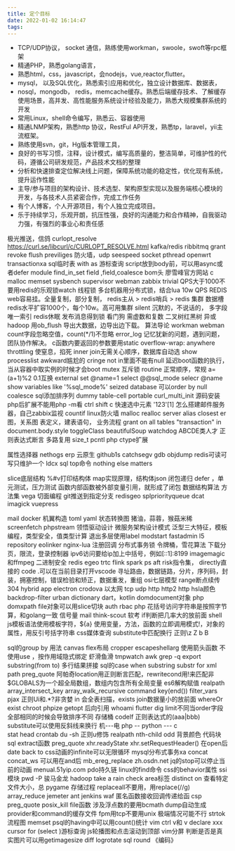 ```yaml
---
title: 定个目标
date: 2022-01-02 16:14:47
tags:
---
```


- TCP/UDP协议， socket 通信，熟练使用workman，swoole，swoft等rpc框架
- 精通PHP，熟悉golang语言，
- 熟悉html，css，javascript，会nodejs，vue,reactor,flutter。
- mysql， 以及SQL优化，熟悉索引应用和优化，独立设计数据库、数据表，
- nosql，mongodb， redis，memcache缓存。熟悉后端缓存技术、了解缓存使用场景，高并发、高性能服务系统设计经验及能力，熟悉大规模集群系统的开发
- 常用Linux，shell命令编写，熟悉云、容器使用
- 精通LNMP架构，熟悉http 协议，RestFul API开发，熟悉tp，laravel，yii主流框架。
- 熟练使用svn，git，Hg版本管理工具，
- 良好的书写习惯，注释，设计模式，编写高质量的，整洁简单，可维护性的代码，遵循公司研发规范，产品技术文档的整理
- 分析和快速排查定位解决线上问题，保障系统功能的稳定性，优化现有系统，提升运作性能
- 主导/参与项目的架构设计、技术选型、架构原型实现以及服务端核心模块的开发，与各技术人员紧密合作，完成工作任务
- 有个人博客，个人开源项目，有个人独立完成项目。
- 乐于持续学习，乐观开朗，抗压性强，良好的沟通能力和合作精神，自我驱动力强，有强烈的事业心和责任感


‌极光推送，信鸽
curlopt_resolve  https://curl.se/libcurl/c/CURLOPT_RESOLVE.html
kafka/redis
ribbitmq
grant revoke  flush previliges
防火墙，udp
seespeed
socket
pthread
openwrt
transactionxa
sql临时表
with as 
游标查询
script放到body前，可以用async或者defer module
find_in_set field ,field,coalesce
bom头
廖雪峰官方网站
c malloc memset
sysbench
supervisor
webman
zabbix
trivial
QPS大于1000不要用redis的乐观锁watch
线程锁
多台机器用分布式锁，结合lua
10w QPS REDIS web容易挂。全量复制，部分复制，
redis主从 > redis哨兵 > redis 集群
数据槽
redis水平扩容1000个，每个10w。高可用集群
silent 沉默的，不说话的，
多字段唯一索引
redis休眠
发布消息得到锁
看门狗
需虚数和复数
二叉树红黑树
异或
hadoop
用ob_flush 导出大数据，边导出边下载。
算法导论
workman webman
count字段忽略空值，count(*/1)不忽略
error_log
记忆犹新的问题，遇到问题，团队协作解决。
c函数内要返回的参数要用static
overflow-wrap: anywhere
throttling 使窒息，掐死
inner join无需关心顺序，数据库自动选
show processlist
awkward尴尬的
cringe
not in里面不能有null
延迟boot函数的执行，当从容器中取实例的时候才会boot 
mutex 互斥锁
routine 正常顺序，常规
a=(a+1)%2 
0.1互换
external
set @name=1
select @@sql_mode
selecr @name
show variables like '%sql_mode%'
seized
database 可以order by null
coalesce
sql添加排序列
dummy
table-cell
portable
curl_multi_init
源码安装php后扩展不能用php -m看
ctrl shift c 快速选中元素
'123'[1]
怎么搭建邮件服务器，自己zabbix监视
countif
linux防火墙
malloc realloc
server alias
closest
er图，关系图
表定义，建表语句，
业务流程
grant on all tables
"transaction" in document.body.style
toggleClass
beautifulSoup
watchdog
ABCDE类人才
正则表达式断言
多路复用
size_t
pcntl
php ctype扩展

属性选择器
nethogs
erp
云原生
github1s
catchsegv gdb objdump
redis可读可写只维护一个
ldcx
sql top命令
nothing else matters

slice底层结构
%#v打印结构体
map实现原理，结构体json
闭包递归
defer ，单元测试，压力测试
函数内部函数被外部变量引用，就形成了闭包
数据结构算法
方法集
vega
切面编程
git推送到指定分支
redisgeo
splpriorityqueue
dcat 
imagick
vuepress


mail docker 
机翼构造
toml 
yaml
状态转换图
猪油，蒜蓉，猴菇米稀
screenfetch
phpstream
领悟驱动设计 
微服务架构设计模式
泛型三大特征，模板编程，类型安全，值类型计算
退出多层使用label
modstart
fastadmin
l5 repository
eolinker
nginx-lua
注册回调
分布式事务锁
令牌桶，雪花算法
下载分页，限流，登录控制器
ipv6访问要给ip加上中括号，例如[::1]:8199
imagemagic 和ffmpeg
二进制安全
redis egeo
trtc
flink spark
ps aft
risk指令集，
directly直接的
code .可以在当前目录打开vscode
寻址路由，数据链路，分片，序列码，封装，拥塞控制，错误检验和矫正，数据重发，重组
osi七层模型
range断点续传
 304
hybrid app electron crodova
以太网 tcp udp http http2 http
hsla颜色 backdrop-filter
urban dictionary
dart，kotlin
domdocument对象 php
domxpath
file对象可以用slice切块
auth rbac
php 花括号访问字符串是按照字节算，和golang一致
信号量
mail
think-scout
软考
if判断把几率大的放前面
shell
js模板语法使用模板字符，${a} 使用变量，方法，函数的立即调用模式!，对象的属性，用反引号括字符串
css媒体查询
substitute中匹配换行
正则\z Z b B 

sql的group by 用法
canvas flex布局 cropper
escapeshellarg
使用箭头函数 不使用use ，按作用域隐式绑定
虾滑鱼滑
tmpwatch
awk
grep -q
export
substring(from to)
多行结果拼接
sql的case when
substring
substr
for xml path
preg_quote
阿帕奇location用正则断言匹配，rewritecond用!来匹配非
$GLOBALS为一个超全局数组，数组内包含所有全局变量
es6解构赋值
realpath
array_intersect_key
array_walk_recursive
command  key(end())
 filter_vars
 pjax
正则Ui和.*?非贪婪
in 会全表扫描，exists
join数据量小的放前面
whereOr  exist
chroot
phpize
getopt
后向引用
 whoami 
flutter
dig
limit不同当order字段全部相同的时候会导致排序不同
存储桶
codelf
正则表达式的(aaa|bbb)
substitute可以使用反斜线来换行
机---电 
php -- python --- c   
stat head
crontab
du -sh
正则u修饰
realpath
nth-child odd 背景颜色 代码块
sql extract函数
preg_quote
xhr.readyState xhr.setRequestHeader() 在open后
date back to
css动画的infinite可以无限循环
mysql分布式事务xa 
concat concat_ws 可以用在and后
mb_ereg_replace
zh.osdn.net 
jq的stop可以停止当前的动画
menual.51yip.com
pdo持久链
linux的find命令
css的behavior属性
ssi模块
pwd -P
骏马金龙
hadoop
take a rain check
area标签
distinct on
查看特定文件大小，总
pygame
存储过程
replaceall不要用，用replace(//g)
array_reduce
jemeter ant  jenkins
waf
匿名函数接收回调传递给函
csp
preg_quote
posix_kill
file函数
涉及浮点数的要用bcmath
dump自动生成provider和command的缓存文件
fpm用tcp不要用unix 极端情况可能不行
strtok
流程图
memset
psql的having中可以用count()统计
vim ctrl v和 v
declare xxx cursor for (select )游标查询
js轮播图和点击滚动到顶部
vim分屏
判断是否是真实图片可以用getimagesize
diff
logrotate
sql round
《编码》